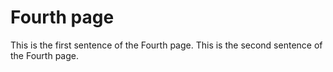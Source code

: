 # Fourth page

This is the first sentence of the Fourth page.  This is the second sentence of the Fourth page.

